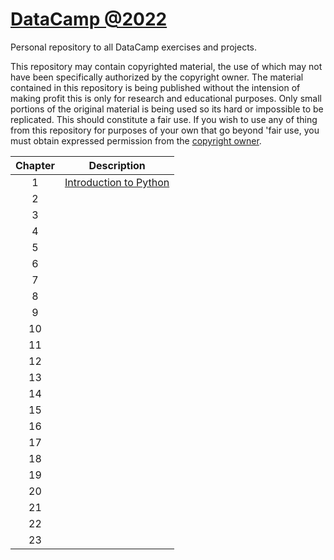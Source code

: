 # [DataCamp @2022](https://www.datacamp.com/)

Personal repository to all DataCamp exercises and projects.

This repository may contain copyrighted material, the use of which may not have been specifically authorized by the copyright owner. 
The material contained in this repository is being published without the intension of making profit this is only for research and educational purposes. 
Only small portions of the original material is being used so its hard or impossible to be replicated.
This should constitute a fair use.
If you wish to use any of thing from this repository for purposes of your own that go beyond 'fair use, you must obtain expressed permission from the [copyright owner](https://support.datacamp.com/hc/en-us/requests/new/).


| Chapter | Description |
|:-:|:-:|
|  1  | [Introduction to Python](https://github.com/focuspy/DataCamp/tree/main/DataCamp-master/Courses/01_introduction-to-python)  |
|  2  |   |
|  3  |   |
|  4  |   |
|  5  |   |
|  6  |   |
|  7  |   |
|  8  |   |
|  9  |   |
|  10  |   |
|  11  |   |
|  12  |   |
|  13  |   |
|  14  |   |
|  15  |   |
|  16  |   |
|  17  |   |
|  18  |   |
|  19  |   |
|  20  |   |
|  21  |   |
|  22  |   |
|  23  |   |
